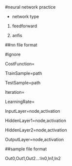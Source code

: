 #neural network practice

  * network type
  
  1. feedforward

  2. anfis

##nn file format

  #ignore

  CostFunction=

  TrainSample=path

  TestSample=path

  Iteration=

  LearningRate=

  InputLayer=node,activation

  HiddenLayer1=node,activation

  HiddenLayer2=node,activation

  OutputLayer=node,activation

##sample file format

  Out0,Out1,Out2...:In0,In1,In2
